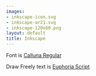 ```yaml
---
images:
- inkscape-icon.svg
- inkscape-ar21.svg
- inkscape-120x60.png
layout: default
title: Inkscape
---
```


Font is [Calluna Regular](http://www.exljbris.com/calluna.html)

Draw Freely text is [Euphoria Script]()
